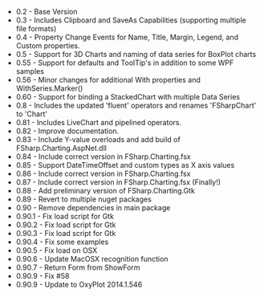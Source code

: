 * 0.2 - Base Version
* 0.3 - Includes Clipboard and SaveAs Capabilities (supporting multiple file formats)
* 0.4 - Property Change Events for Name, Title, Margin, Legend, and Custom properties.
* 0.5 - Support for 3D Charts and naming of data series for BoxPlot charts
* 0.55 - Support for defaults and ToolTip's in addition to some WPF samples
* 0.56 - Minor changes for additional With properties and WithSeries.Marker()
* 0.60 - Support for binding a StackedChart with multiple Data Series
* 0.8 - Includes the updated 'fluent' operators and renames 'FSharpChart' to 'Chart'
* 0.81 - Includes LiveChart and pipelined operators.
* 0.82 - Improve documentation.
* 0.83 - Include Y-value overloads and add build of FSharp.Charting.AspNet.dll
* 0.84 - Include correct version in FSharp.Charting.fsx
* 0.85 - Support DateTimeOffset and custom types as X axis values
* 0.86 - Include correct version in FSharp.Charting.fsx
* 0.87 - Include correct version in FSharp.Charting.fsx (Finally!)
* 0.88 - Add preliminary version of FSharp.Charting.Gtk
* 0.89 - Revert to multiple nuget packages
* 0.90 - Remove dependencies in main package
* 0.90.1 - Fix load script for Gtk
* 0.90.2 - Fix load script for Gtk
* 0.90.3 - Fix load script for Gtk
* 0.90.4 - Fix some examples 
* 0.90.5 - Fix load on OSX
* 0.90.6 - Update MacOSX recognition function
* 0.90.7 - Return Form from ShowForm
* 0.90.9 - Fix #58
* 0.90.9 - Update to OxyPlot 2014.1.546 
